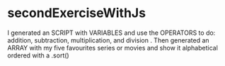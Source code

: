 # secondExerciseWithJs
I generated an SCRIPT with VARIABLES and use the OPERATORS to do: addition, subtraction,  multiplication, and division . Then  generated an ARRAY with my five favourites series or movies  and show it alphabetical ordered with a .sort()
